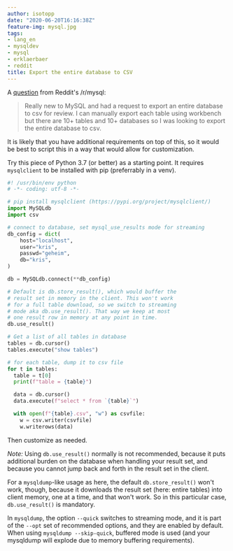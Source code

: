 ```yaml
---
author: isotopp
date: "2020-06-20T16:16:38Z"
feature-img: mysql.jpg
tags:
- lang_en
- mysqldev
- mysql
- erklaerbaer
- reddit
title: Export the entire database to CSV
---
```

A [question](https://www.reddit.com/r/mysql/comments/hbg712/export_entire_database_to_csv/) from Reddit's /r/mysql:
> Really new to MySQL and had a request to export an entire database to csv for review. I can manually export each table using workbench but there are 10+ tables and 10+ databases so I was looking to export the entire database to csv.

It is likely that you have additional requirements on top of this, so it would be best to script this in a way that would allow for customization.

Try this piece of Python 3.7 (or better) as a starting point. It requires `mysqlclient` to be installed with pip (preferrably in a venv).

```python
#! /usr/bin/env python
# -*- coding: utf-8 -*-

# pip install mysqlclient (https://pypi.org/project/mysqlclient/)
import MySQLdb
import csv

# connect to database, set mysql_use_results mode for streaming
db_config = dict(
    host="localhost",
    user="kris",
    passwd="geheim",
    db="kris",
)

db = MySQLdb.connect(**db_config)

# Default is db.store_result(), which would buffer the
# result set in memory in the client. This won't work
# for a full table download, so we switch to streaming
# mode aka db.use_result(). That way we keep at most
# one result row in memory at any point in time.
db.use_result()

# Get a list of all tables in database
tables = db.cursor()
tables.execute("show tables")

# for each table, dump it to csv file
for t in tables:
  table = t[0]
  print(f"table = {table}")

  data = db.cursor()
  data.execute(f"select * from `{table}`")

  with open(f"{table}.csv", "w") as csvfile:
    w = csv.writer(csvfile)
    w.writerows(data)
```

Then customize as needed.

*Note:* Using `db.use_result()` normally is not recommended, because it puts additional burden on the database when handling your result set, and because you cannot jump back and forth in the result set in the client.

For a `mysqldump`-like usage as here, the default `db.store_result()` won't work, though, because it downloads the result set (here: entire tables) into client memory, one at a time, and that won't work. So in this particular case, `db.use_result()` is mandatory.

In `mysqldump`, the option `--quick` switches to streaming mode, and it is part of the `--opt` set of recommended options, and they are enabled by default. When using `mysqldump --skip-quick`, buffered mode is used (and your mysqldump will explode due to memory buffering requirements).
